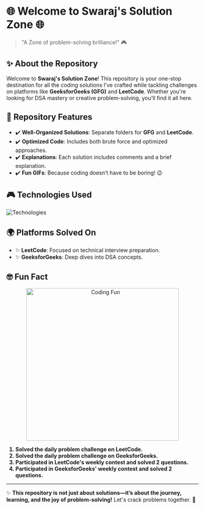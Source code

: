 # 🌐 Welcome to **Swaraj's Solution Zone** 🌐

> "A Zone of problem-solving brilliance!" 🎮

## ✨ About the Repository 
Welcome to **Swaraj's Solution Zone**! This repository is your one-stop destination for all the coding solutions I’ve crafted while tackling challenges on platforms like **GeeksforGeeks (GFG)** and **LeetCode**. Whether you're looking for DSA mastery or creative problem-solving, you'll find it all here.

## 🔧 Repository Features
- ✔️ **Well-Organized Solutions**: Separate folders for **GFG** and **LeetCode**.
- ✔️ **Optimized Code**: Includes both brute force and optimized approaches.
- ✔️ **Explanations**: Each solution includes comments and a brief explanation.
- ✔️ **Fun GIFs**: Because coding doesn’t have to be boring! 😉

## 🎮 Technologies Used
![Technologies](https://skillicons.dev/icons?i=cpp,python,c,java,)

## 🌍 Platforms Solved On
- ✨ **LeetCode**: Focused on technical interview preparation.
- ✨ **GeeksforGeeks**: Deep dives into DSA concepts.

## 🤓 Fun Fact
<p align="center">
  <img src="https://media.tenor.com/85UPsXUYxp4AAAAM/working-late-working-hard.gif" alt="Coding Fun" width="400"/>
</p>
<b><p align="center"> 

1. Solved the daily problem challenge on LeetCode. 
2. Solved the daily problem challenge on GeeksforGeeks.
3. Participated in LeetCode's weekly contest and solved 2 questions.
4. Participated in GeeksforGeeks' weekly contest and solved 2 questions.

</p></b>  

---

✨ **This repository is not just about solutions—it’s about the journey, learning, and the joy of problem-solving!** Let's crack problems together. 🚀

